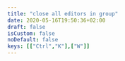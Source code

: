 ```yaml
---
title: "close all editors in group"
date: 2020-05-16T19:50:36+02:00
draft: false
isCustom: false
noDefault: false
keys: [["Ctrl","K"],["W"]]
---
```

